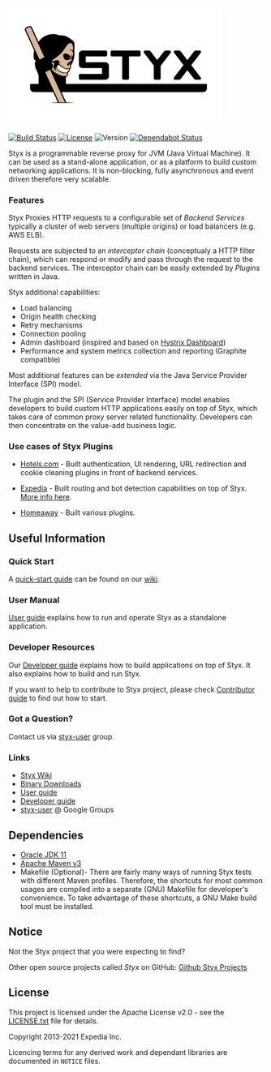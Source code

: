
<h1 align="left">
  <img width="420" alt="STYX" src="./docs/assets/styx-logo.svg">
</h1>

[![Build Status](https://travis-ci.org/HotelsDotCom/styx.svg?branch=master)](https://travis-ci.org/HotelsDotCom/styx)
[![License](https://img.shields.io/badge/License-Apache%202.0-blue.svg)](https://opensource.org/licenses/Apache-2.0)
![Version](https://img.shields.io/maven-central/v/com.hotels.styx/styx-server.svg)
[![Dependabot Status](https://api.dependabot.com/badges/status?host=github&repo=HotelsDotCom/styx)](https://dependabot.com)

Styx is a programmable reverse proxy for JVM (Java Virtual Machine). It can be used
as a stand-alone application, or as a platform to build custom networking applications.
It is non-blocking, fully asynchronous and event driven therefore very scalable.

### Features

Styx Proxies HTTP requests to a configurable set of *Backend Services* typically a cluster
of web servers (multiple origins) or load balancers (e.g. AWS ELB).

Requests are subjected to an *interceptor chain* (conceptualy a HTTP filter chain), which can
respond or modify and pass through the request to the backend services. The interceptor
chain can be easily extended by *Plugins* written in Java.

Styx additional capabilities:
- Load balancing
- Origin health checking
- Retry mechanisms
- Connection pooling
- Admin dashboard (inspired and based on [Hystrix Dashboard](https://github.com/Netflix/Hystrix/wiki/Dashboard))
- Performance and system metrics collection and reporting (Graphite compatible)

Most additional features can be *extended* via the Java Service Provider Interface (SPI) model.

The plugin and the SPI (Service Provider Interface) model enables developers
to build custom HTTP applications easily on top of Styx, which takes care
of common proxy server related functionality. Developers can then concentrate on
the value-add business logic.

### Use cases of Styx Plugins

* [Hotels.com](http://www.hotels.com) - Built authentication, UI rendering,
URL redirection and cookie cleaning plugins in front of backend services.

* [Expedia](http://www.expedia.com) - Built routing and bot detection capabilities on top of Styx. [More
info here](https://conferences.oreilly.com/software-architecture/sa-eu/public/schedule/detail/61826).

* [Homeaway](http://www.homeaway.com) - Built various plugins.


## Useful Information

### Quick Start

A [quick-start guide](https://github.com/HotelsDotCom/styx/wiki/Quick-Start-Guide) can be found on our [wiki](https://github.com/HotelsDotCom/styx/wiki).

### User Manual

[User guide](./docs/user-guide.md) explains how to run and operate Styx as a standalone application.

### Developer Resources

Our [Developer guide](./docs/developer-guide.md) explains how to build applications on top of Styx.
It also explains how to build and run Styx.

If you want to help to contribute to Styx project, please check [Contributor guide](./CONTRIBUTING.md) to find out how to start.

### Got a Question?

Contact us via [styx-user](https://groups.google.com/forum/#!forum/styx-user) group.

### Links

* [Styx Wiki](https://github.com/HotelsDotCom/styx/wiki)
* [Binary Downloads](https://github.com/HotelsDotCom/styx/releases)
* [User guide](./docs/user-guide.md)
* [Developer guide](./docs/developer-guide.md)
* [styx-user](https://groups.google.com/forum/#!forum/styx-user) @ Google Groups


## Dependencies

* [Oracle JDK 11](https://www.oracle.com/java/technologies/downloads/#java11)
* [Apache Maven v3](http://maven.apache.org)
* Makefile (Optional)- There are fairly many ways of running Styx tests with different Maven profiles. Therefore, the
  shortcuts for most common usages are compiled into a separate (GNU) Makefile for developer's convenience. To
  take advantage of these shortcuts, a GNU Make build tool must be installed.

## Notice
Not the Styx project that you were expecting to find?

Other open source projects called *Styx* on GitHub:
[Github Styx Projects](https://github.com/search?utf8=%E2%9C%93&q=styx&type=)

## License

This project is licensed under the Apache License v2.0 - see the [LICENSE.txt](LICENSE.txt) file for details.

Copyright 2013-2021 Expedia Inc.

Licencing terms for any derived work and dependant libraries are documented in `NOTICE` files.
